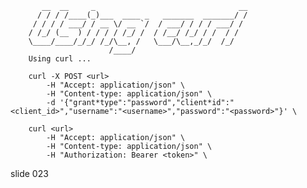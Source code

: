           __  __     _                                __
          / / / /____(_)___  ____ _   _______  _______/ /
         / / / / ___/ / __ \/ __ `/  / ___/ / / / ___/ /
        / /_/ (__  ) / / / / /_/ /  / /__/ /_/ / /  / /
        \____/____/_/_/ /_/\__, /   \___/\__,_/_/  /_/
                          /____/
        Using curl ...

        curl -X POST <url>
            -H "Accept: application/json" \
            -H "Content-type: application/json" \
            -d '{"grant*type":"password","client*id":"<client_id>","username":"<username>","password":"<password>"}' \

        curl <url>
            -H "Accept: application/json" \
            -H "Content-type: application/json" \
            -H "Authorization: Bearer <token>" \

















































































slide 023
